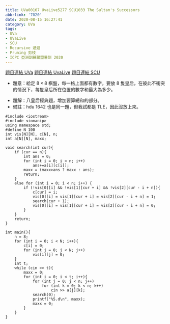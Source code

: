 ```yaml
---
title: UVa00167 UvaLive5277 SCU1033 The Sultan's Successors
abbrlink: '7020'
date: 2020-08-15 16:27:41
category: UVa
tags:
- UVa
- UVaLive
- SCU
- Recursive 遞迴
- Pruning 剪枝
- ICPC 亞洲訓練聯盟暑訓 2020
---
```

[題目連結 UVa](https://onlinejudge.org/index.php?option=com_onlinejudge&Itemid=8&page=show_problem&problem=103)
[題目連結 UvaLive](https://icpcarchive.ecs.baylor.edu/index.php?option=com_onlinejudge&Itemid=8&page=show_problem&problem=3228)
[題目連結 SCU](http://acm.scu.edu.cn/soj/problem.action?id=1033)
* 題意：給定 $8\times 8$ 棋盤，每一格上面都有數字，要放 8 隻皇后，在彼此不衝突的情況下，每隻皇后所在位置的數字和最大為多少。
<!-- more -->
* 題解：八皇后經典題，增加要算總和的部分。
* 備註：hdu 1642 也是同一題，但我試都是 TLE，因此沒放上來。
```cpp=
#include <iostream>
#include <iomanip>
using namespace std;
#define N 100
int vis[N][N], c[N], n;
int a[N][N], maxx;

void search(int cur){
	if (cur == n){
		int ans = 0;
		for (int i = 0; i < n; i++)
			ans+=a[i][c[i]];
		maxx = (maxx>ans ? maxx : ans);
		return;
	}
	else for (int i = 0; i < n; i++) {
		if (!vis[0][i] && !vis[1][cur + i] && !vis[2][cur - i + n]){
			c[cur] = i;
			vis[0][i] = vis[1][cur + i] = vis[2][cur - i + n] = 1;
			search(cur + 1);
			vis[0][i] = vis[1][cur + i] = vis[2][cur - i + n] = 0;
		}
	}
	return;
}

int main(){
	n = 8;
	for (int i = 0; i < N; i++){
		c[i] = 0;
		for (int j = 0; j < N; j++)
			vis[i][j] = 0;
	}
	int t;
	while (cin >> t){	
		maxx = 0;
		for (int i = 0; i < t; i++){
			for (int j = 0; j < n; j++)
				for (int k = 0; k < n; k++)
					cin >> a[j][k];
			search(0);
			printf("%5.d\n", maxx);
			maxx = 0;
		}		
	}
}
```